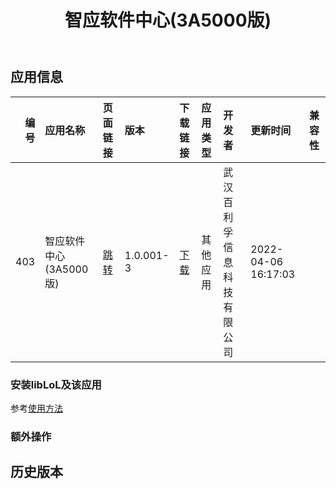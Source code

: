 ﻿---
id: 403
title: 智应软件中心(3A5000版)
toc: true
weight: 403
---

## 应用信息 
|   编号 | 应用名称            | 页面链接                                       | 版本        | 下载链接                                                                                             | 应用类型   | 开发者           | 更新时间                | 兼容性   |
|-----:|:----------------|:-------------------------------------------|:----------|:-------------------------------------------------------------------------------------------------|:-------|:--------------|:--------------------|:------|
|  403 | 智应软件中心(3A5000版) | [跳转](http://app.loongapps.cn/#/detail/403) | 1.0.001-3 | [下载](http://113.24.212.22:8090/upload/file/com.bilive.dziapp_1.0.001-3_loongnix_loongarch64.deb) | 其他应用   | 武汉百利孚信息科技有限公司 | 2022-04-06 16:17:03 |       |
### 安装libLoL及该应用 
参考[使用方法](/docs/usage) 
### 额外操作 


## 历史版本 
 
